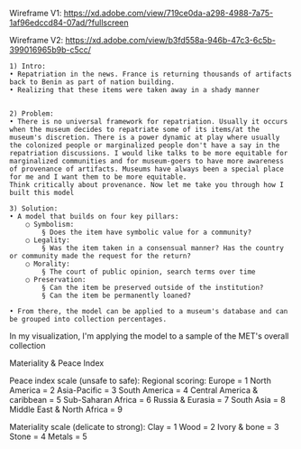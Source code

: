 Wireframe V1: https://xd.adobe.com/view/719ce0da-a298-4988-7a75-1af96edccd84-07ad/?fullscreen

Wireframe V2: https://xd.adobe.com/view/b3fd558a-946b-47c3-6c5b-399016965b9b-c5cc/

    1) Intro:
    • Repatriation in the news. France is returning thousands of artifacts back to Benin as part of nation building.
    • Realizing that these items were taken away in a shady manner


    2) Problem:
    • There is no universal framework for repatriation. Usually it occurs when the museum decides to repatriate some of its items/at the museum's discretion. There is a power dynamic at play where usually the colonized people or marginalized people don't have a say in the repatriation discussions. I would like talks to be more equitable for marginalized communities and for museum-goers to have more awareness of provenance of artifacts. Museums have always been a special place for me and I want them to be more equitable.
    Think critically about provenance. Now let me take you through how I built this model

    3) Solution:
    • A model that builds on four key pillars:
    	○ Symbolism:
    		§ Does the item have symbolic value for a community?
    	○ Legality:
    		§ Was the item taken in a consensual manner? Has the country or community made the request for the return?
    	○ Morality:
    		§ The court of public opinion, search terms over time
    	○ Preservation:
    		§ Can the item be preserved outside of the institution?
    		§ Can the item be permanently loaned?

    • From there, the model can be applied to a museum's database and can be grouped into collection percentages.

In my visualization, I'm applying the model to a sample of the MET's overall collection

Materiality & Peace Index

Peace index scale (unsafe to safe):
Regional scoring:
Europe = 1
North America = 2
Asia-Pacific = 3
South America = 4
Central America & caribbean = 5
Sub-Saharan Africa = 6
Russia & Eurasia = 7
South Asia = 8
Middle East & North Africa = 9

Materiality scale (delicate to strong):
Clay = 1
Wood = 2
Ivory & bone = 3
Stone = 4
Metals = 5
